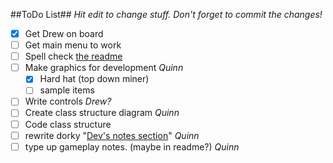 ##ToDo List##
*Hit edit to change stuff. Don't forget to commit the changes!*

- [x] Get Drew on board 
- [ ] Get main menu to work
- [ ] Spell check [the readme](README.md)
- [ ] Make graphics for development *Quinn*
  - [x] Hard hat (top down miner)
  - [ ] sample items
- [ ] Write controls *Drew?*
- [ ] Create class structure diagram *Quinn*
- [ ] Code class structure
- [ ] rewrite dorky "[Dev's notes section](README.md)" *Quinn*
- [ ] type up gameplay notes. (maybe in readme?) *Quinn*
